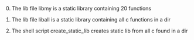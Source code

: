 0. The lib file libmy is a static library containing 20 functions

1. The lib file liball is a static library containing all c functions in a dir

2. The shell script create_static_lib creates static lib from all c found in a dir
